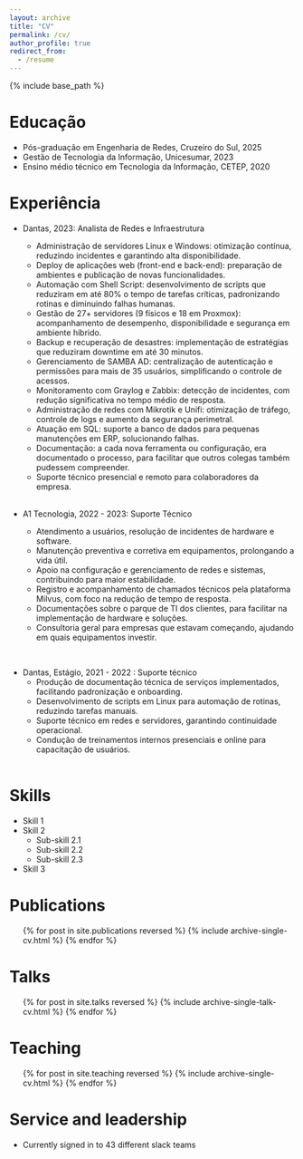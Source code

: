 ```yaml
---
layout: archive
title: "CV"
permalink: /cv/
author_profile: true
redirect_from:
  - /resume
---
```


{% include base_path %}

Educação
======
* Pós-graduação em Engenharia de Redes, Cruzeiro do Sul, 2025 
* Gestão de Tecnologia da Informação, Unicesumar, 2023
* Ensino médio técnico em Tecnologia da Informação, CETEP, 2020

Experiência
======
* Dantas, 2023: Analista de Redes e Infraestrutura
  * Administração de servidores Linux e Windows: otimização contínua, reduzindo incidentes e garantindo alta disponibilidade.
  * Deploy de aplicações web (front-end e back-end): preparação de ambientes e publicação de novas funcionalidades.
  * Automação com Shell Script: desenvolvimento de scripts que reduziram em até 80% o tempo de tarefas críticas, padronizando rotinas e diminuindo falhas humanas.
  * Gestão de 27+ servidores (9 físicos e 18 em Proxmox): acompanhamento de desempenho, disponibilidade e segurança em ambiente híbrido.
  * Backup e recuperação de desastres: implementação de estratégias que reduziram downtime em até 30 minutos.
  * Gerenciamento de SAMBA AD: centralização de autenticação e permissões para mais de 35 usuários, simplificando o controle de acessos.
  * Monitoramento com Graylog e Zabbix: detecção de incidentes, com redução significativa no tempo médio de resposta.
  * Administração de redes com Mikrotik e Unifi: otimização de tráfego, controle de logs e aumento da segurança perimetral.
  * Atuação em SQL: suporte a banco de dados para pequenas manutenções em ERP, solucionando falhas.
  * Documentação: a cada nova ferramenta ou configuração, era documentado o processo, para facilitar que outros colegas também pudessem compreender.
  * Suporte técnico presencial e remoto para colaboradores da empresa.   
  <br>

* A1 Tecnologia, 2022 - 2023: Suporte Técnico 
  * Atendimento a usuários, resolução de incidentes de hardware e software.
  * Manutenção preventiva e corretiva em equipamentos, prolongando a vida útil.
  * Apoio na configuração e gerenciamento de redes e sistemas, contribuindo para maior estabilidade.
  * Registro e acompanhamento de chamados técnicos pela plataforma Milvus, com foco na redução de tempo de resposta.
  * Documentações sobre o parque de TI dos clientes, para facilitar na implementação de hardware e soluções.
  * Consultoria geral para empresas que estavam começando, ajudando em quais equipamentos investir.
<br>

* Dantas, Estágio, 2021 - 2022  : Suporte técnico
  * Produção de documentação técnica de serviços implementados, facilitando padronização e onboarding.
  * Desenvolvimento de scripts em Linux para automação de rotinas, reduzindo tarefas manuais.
  * Suporte técnico em redes e servidores, garantindo continuidade operacional.
  * Condução de treinamentos internos presenciais e online para capacitação de usuários.
  <br>
  
Skills
======
* Skill 1
* Skill 2
  * Sub-skill 2.1
  * Sub-skill 2.2
  * Sub-skill 2.3
* Skill 3

Publications
======
  <ul>{% for post in site.publications reversed %}
    {% include archive-single-cv.html %}
  {% endfor %}</ul>
  
Talks
======
  <ul>{% for post in site.talks reversed %}
    {% include archive-single-talk-cv.html  %}
  {% endfor %}</ul>
  
Teaching
======
  <ul>{% for post in site.teaching reversed %}
    {% include archive-single-cv.html %}
  {% endfor %}</ul>
  
Service and leadership
======
* Currently signed in to 43 different slack teams
